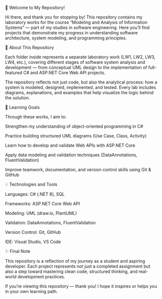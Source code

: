👋 Welcome to My Repository!

Hi there, and thank you for stopping by!
This repository contains my laboratory works for the course “Modeling and Analysis of Information Systems” — part of my studies in software engineering.
Here you’ll find projects that demonstrate my progress in understanding software architecture, system modeling, and programming principles.

🧩 About This Repository

Each folder inside represents a separate laboratory work (LW1, LW2, LW3, LW4, etc.), covering different stages of software system analysis and development — from conceptual UML design to the implementation of full-featured C# and ASP.NET Core Web API projects.

The repository reflects not just code, but also the analytical process:
how a system is modeled, designed, implemented, and tested.
Every lab includes diagrams, explanations, and examples that help visualize the logic behind the solution.

🚀 Learning Goals

Through these works, I aim to:

Strengthen my understanding of object-oriented programming in C#

Practice building structured UML diagrams (Use Case, Class, Activity)

Learn how to develop and validate Web APIs with ASP.NET Core

Apply data modeling and validation techniques (DataAnnotations, FluentValidation)

Improve teamwork, documentation, and version control skills using Git & GitHub

💡 Technologies and Tools

Languages: C# (.NET 8), SQL

Frameworks: ASP.NET Core Web API

Modeling: UML (draw.io, PlantUML)

Validation: DataAnnotations, FluentValidation

Version Control: Git, GitHub

IDE: Visual Studio, VS Code 

✨ Final Note

This repository is a reflection of my journey as a student and aspiring developer.
Each project represents not just a completed assignment but also a step toward mastering clean code, structured thinking, and real-world development practices.

If you’re viewing this repository — thank you!
I hope it inspires or helps you in your own learning path.
